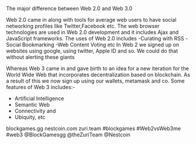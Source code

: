 The major difference between Web 2.0 and Web 3.0

Web 2.0 came in along with tools for average web users to have social networking profiles like Twitter,Facebook etc. The web browser technologies are used in Web 2.0 development and it includes Ajax and JavaScript frameworks. 
The uses of Web 2.0 includes 
-Curating with RSS
-Social Bookmarking 
-Web Content Voting etc
In Web 2 we signed up on websites using google, using twitter, Apple ID and so. We could do that without alerting these giants

Whereas Web 3 came in and gave birth to an idea for a new iteration for the World Wide Web that incorporates decentralization based on blockchain. As a result of this we now sign up using our wallets, metamask and co.
Some features of Web 3 includes:-
- Artificial Intelligence 
- Semantic Web
- Connectivity  and 
- Ubiquity, etc

blockgames.gg
nestcoin.com
zuri.team
#blockgames #Web2vsWeb3me #web3 
@BlockGamesgg @theZuriTeam 
@Nestcoin
